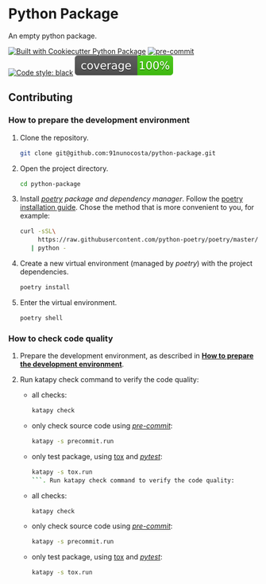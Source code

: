 # Python Package

An empty python package.

[![Built with Cookiecutter Python Package](https://img.shields.io/badge/built%20with-Cookiecutter%20Python%20Package-ff69b4.svg?logo=cookiecutter)](https://github.com/91nunocosta/python-package-cookiecutter)
[![pre-commit](https://img.shields.io/badge/pre--commit-enabled-brightgreen?logo=pre-commit&logoColor=white)](https://github.com/pre-commit/pre-commit)
[![Code style: black](https://img.shields.io/badge/code%20style-black-000000.svg)](https://github.com/psf/black)
![Code Coverage](coverage.svg)

## Contributing

### How to prepare the development environment

1. Clone the repository.

   ```bash
   git clone git@github.com:91nunocosta/python-package.git
   ```

2. Open the project directory.

   ```bash
   cd python-package
   ```

3. Install [_poetry_](https://python-poetry.org/) _package and dependency manager_.
Follow the [poetry installation guide](https://python-poetry.org/docs/#installation).
Chose the method that is more convenient to you, for example:

   ```bash
   curl -sSL\
        https://raw.githubusercontent.com/python-poetry/poetry/master/get-poetry.py \
      | python -
   ```

4. Create a new virtual environment (managed by _poetry_) with the project dependencies.

   ```bash
   poetry install
   ```

5. Enter the virtual environment.

   ```bash
   poetry shell
   ```

### How to check code quality

1. Prepare the development environment, as described in
[**How to prepare the development environment**](#how-to-prepare-the-development-environment).

2. Run katapy check command to verify the code quality:

   - all checks:

     ```bash
     katapy check
     ```

   - only check source code using [_pre-commit_](https://pre-commit.com/):

     ```bash
     katapy -s precommit.run
     ```

   - only test package, using [tox](https://tox.wiki/en/latest/) and [_pytest_](https://docs.pytest.org/en/6.2.x/):

     ```bash
     katapy -s tox.run
     ```. Run katapy check command to verify the code quality:

   - all checks:

     ```bash
     katapy check
     ```

   - only check source code using [_pre-commit_](https://pre-commit.com/):

     ```bash
     katapy -s precommit.run
     ```

   - only test package, using [tox](https://tox.wiki/en/latest/) and [_pytest_](https://docs.pytest.org/en/6.2.x/):

     ```bash
     katapy -s tox.run
     ```
